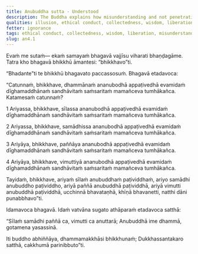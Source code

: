 ```yaml
---
title: Anubuddha sutta - Understood
description: The Buddha explains how misunderstanding and not penetrating four principles - 1) ethical conduct, 2) collectedness, 3) wisdom, and 4) liberation - has led to wandering on in cyclic existence for a long time.
qualities: illusion, ethical conduct, collectedness, wisdom, liberation
fetter: ignorance
tags: ethical conduct, collectedness, wisdom, liberation, misunderstanding, cyclic existence, wandering, ignorance, an, an4
slug: an4.1
---
```


Evaṁ me sutaṁ— ekaṁ samayaṁ bhagavā vajjīsu viharati bhaṇḍagāme. Tatra kho bhagavā bhikkhū āmantesi: “bhikkhavo”ti.

“Bhadante”ti te bhikkhū bhagavato paccassosuṁ. Bhagavā etadavoca:

“Catunnaṁ, bhikkhave, dhammānaṁ ananubodhā appaṭivedhā evamidaṁ dīghamaddhānaṁ sandhāvitaṁ saṁsaritaṁ mamañceva tumhākañca. Katamesaṁ catunnaṁ?

1 Ariyassa, bhikkhave, sīlassa ananubodhā appaṭivedhā evamidaṁ dīghamaddhānaṁ sandhāvitaṁ saṁsaritaṁ mamañceva tumhākañca.

2 Ariyassa, bhikkhave, samādhissa ananubodhā appaṭivedhā evamidaṁ dīghamaddhānaṁ sandhāvitaṁ saṁsaritaṁ mamañceva tumhākañca.

3 Ariyāya, bhikkhave, paññāya ananubodhā appaṭivedhā evamidaṁ dīghamaddhānaṁ sandhāvitaṁ saṁsaritaṁ mamañceva tumhākañca.

4 Ariyāya, bhikkhave, vimuttiyā ananubodhā appaṭivedhā evamidaṁ dīghamaddhānaṁ sandhāvitaṁ saṁsaritaṁ mamañceva tumhākañca.

Tayidaṁ, bhikkhave, ariyaṁ sīlaṁ anubuddhaṁ paṭividdhaṁ, ariyo samādhi anubuddho paṭividdho, ariyā paññā anubuddhā paṭividdhā, ariyā vimutti anubuddhā paṭividdhā, ucchinnā bhavataṇhā, khīṇā bhavanetti, natthi dāni punabbhavo”ti.

Idamavoca bhagavā. Idaṁ vatvāna sugato athāparaṁ etadavoca satthā:

“Sīlaṁ samādhi paññā ca,
vimutti ca anuttarā;
Anubuddhā ime dhammā,
gotamena yasassinā.

Iti buddho abhiññāya,
dhammamakkhāsi bhikkhunaṁ;
Dukkhassantakaro satthā,
cakkhumā parinibbuto”ti.
